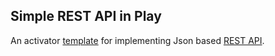 Simple REST API in Play
-----------------------

An activator [template](https://typesafe.com/activator/templates) for implementing Json based [REST API](https://www.playframework.com/documentation/2.3.x/ScalaJsonHttp).
